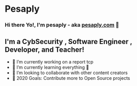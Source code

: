 
# Pesaply
### Hi there Yo!, I'm pesaply - aka [pesaply.com][website] 👋

## I'm a CybSecurity , Software Engineer , Developer, and Teacher!
- 🔭 I’m currently working on a report tcp
- 🌱 I’m currently learning everything 🤣
- 👯 I’m looking to collaborate with other content creators
- 🥅 2020 Goals: Contribute more to Open Source projects

[website]: https://pesaply.com
[twitter]: https://twitter.com/macfranci
[linkedin]: https://linkedin.com/in/pesaply




